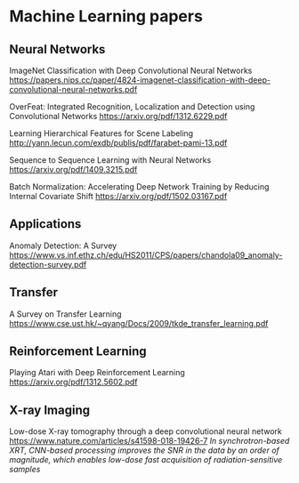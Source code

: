 # Machine Learning papers

## Neural Networks

ImageNet Classification with Deep Convolutional Neural Networks
https://papers.nips.cc/paper/4824-imagenet-classification-with-deep-convolutional-neural-networks.pdf

OverFeat: Integrated Recognition, Localization and Detection using Convolutional Networks
https://arxiv.org/pdf/1312.6229.pdf

Learning Hierarchical Features for Scene Labeling
http://yann.lecun.com/exdb/publis/pdf/farabet-pami-13.pdf

Sequence to Sequence Learning with Neural Networks
https://arxiv.org/pdf/1409.3215.pdf

Batch Normalization: Accelerating Deep Network Training by Reducing Internal Covariate Shift
https://arxiv.org/pdf/1502.03167.pdf

## Applications

Anomaly Detection: A Survey
https://www.vs.inf.ethz.ch/edu/HS2011/CPS/papers/chandola09_anomaly-detection-survey.pdf


## Transfer

A Survey on Transfer Learning
https://www.cse.ust.hk/~qyang/Docs/2009/tkde_transfer_learning.pdf

## Reinforcement Learning

Playing Atari with Deep Reinforcement Learning
https://arxiv.org/pdf/1312.5602.pdf


## X-ray Imaging
Low-dose X-ray tomography through a deep convolutional neural network
https://www.nature.com/articles/s41598-018-19426-7
*In synchrotron-based XRT, CNN-based processing improves the SNR in the data by an order of magnitude, which enables low-dose fast acquisition of radiation-sensitive samples*



